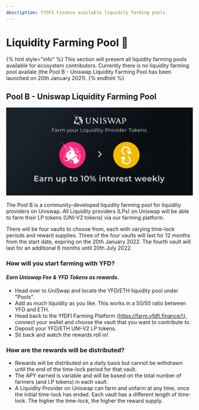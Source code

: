 ```yaml
---
description: YfDFI Finance available liquidity farming pools.
---
```


# Liquidity Farming Pool 🔄

{% hint style="info" %}
This section will present all liquidity farming pools available for ecosystem contributors. Currently there is no liquidity farming pool availale \(the Pool B - Uniswap Liquidity Farming Pool has been launched on 20th January 2021\).
{% endhint %}

## Pool B - Uniswap Liquidity Farming Pool

![](../.gitbook/assets/liquidity-farming-pool-cover.jpg)

The Pool B is a community-developed liquidity farming pool for liquidity providers on Uniswap. All Liquidity providers \(LPs\) on Uniswap will be able to farm their LP tokens \(UNI-V2 tokens\) via our farming platform. 

There will be four vaults to choose from, each with varying time-lock periods and reward supplies. Three of the four vaults will last for 12 months from the start date, expiring on the 20th January 2022. The fourth vault will last for an additional 6 months until 20th July 2022.

### How will you start farming with YFD?

#### _Earn Uniswap Fee & YFD Tokens as rewards._

* Head over to UniSwap and locate the YFD/ETH liquidity pool under "Pools".
* Add as much liquidity as you like. This works in a 50/50 ratio between YFD and ETH.
* Head back to the YfDFI Farming Platform \(https://farm.yfdfi.finance/\), connect your wallet and choose the vault that you want to contribute to.
* Deposit your YFD/ETH UNI-V2 LP tokens.
* Sit back and watch the rewards roll in!

### How are the rewards will be distributed?

* Rewards will be distributed on a daily basis but cannot be withdrawn until the end of the time-lock period for that vault.
* The APY earned is variable and will be based on the total number of farmers \(and LP tokens\) in each vault.
* A Liquidity Provider on Uniswap can farm and unfarm at any time, once the initial time-lock has ended. Each vault has a different length of time-lock. The higher the time-lock, the higher the reward supply.



